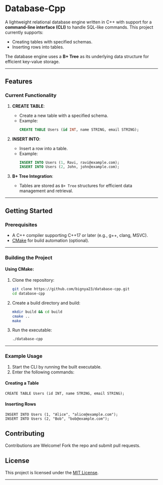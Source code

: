 # Database-Cpp

A lightweight relational database engine written in C++ with support for a **command-line interface (CLI)** to handle SQL-like commands. This project currently supports:
- Creating tables with specified schemas.
- Inserting rows into tables.

The database engine uses a **B+ Tree** as its underlying data structure for efficient key-value storage.

---

## Features

### Current Functionality
1. **CREATE TABLE**:
   - Create a new table with a specified schema.
   - Example:
     ```sql
     CREATE TABLE Users (id INT, name STRING, email STRING);
     ```

2. **INSERT INTO**:
   - Insert a row into a table.
   - Example:
     ```sql
     INSERT INTO Users (1, Ravi, ravi@example.com);
     INSERT INTO Users (2, John, john@example.com);
     ```

3. **B+ Tree Integration**:
   - Tables are stored as `B+ Tree` structures for efficient data management and retrieval.

---

## Getting Started

### Prerequisites
- A C++ compiler supporting C++17 or later (e.g., g++, clang, MSVC).
- [CMake](https://cmake.org/) for build automation (optional).

---

### Building the Project

#### Using CMake:
1. Clone the repository:
   ```bash
   git clone https://github.com/bignya23/database-cpp.git
   cd database-cpp
   ```
2. Create a build directory and build:
   ```bash
   mkdir build && cd build
   cmake ..
   make
   ```
3. Run the executable:
   ```bash
   ./database-cpp
   ```

---

### Example Usage

1. Start the CLI by running the built executable.
2. Enter the following commands:

#### Creating a Table
```plaintext
CREATE TABLE Users (id INT, name STRING, email STRING);
```

#### Inserting Rows
```plaintext
INSERT INTO Users (1, "Alice", "alice@example.com");
INSERT INTO Users (2, "Bob", "bob@example.com");
```


## Contributing

Contributions are Welcome! Fork the repo and submit pull requests.



## License

This project is licensed under the [MIT License](LICENSE).

---


